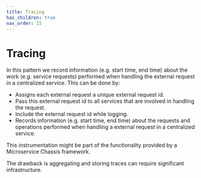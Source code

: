 ```yaml
---
title: Tracing
has_children: true
nav_order: 15
---
```


# Tracing
In this pattern we record information (e.g. start time, end time) about the work (e.g. service requests) performed when handling the external request in a centralized service. This can be done by:
* Assigns each external request a unique external request id.
* Pass this external request id to all services that are involved in handling the request.
* Include the external request id while logging.
* Records information (e.g. start time, end time) about the requests and operations performed when handling a external request in a centralized service.

This instrumentation might be part of the functionality provided by a Microservice Chassis framework.

The drawback is aggregating and storing traces can require significant infrastructure.
